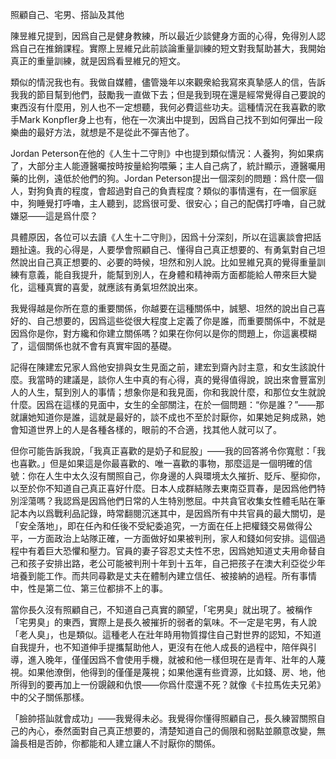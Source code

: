 照顧自己、宅男、搭訕及其他

陳昱維兄提到，因爲自己是健身教練，所以最近少談健身方面的心得，免得別人認爲自己在推銷課程。實際上昱維兄此前談論重量訓練的短文對我幫助甚大，我開始真正的重量訓練，就是因爲看昱維兄的短文。

類似的情況我也有。我做自媒體，儘管幾年以來觀衆給我寫來真摯感人的信，告訴我我的節目幫到他們，鼓勵我一直做下去；但是我到現在還是經常覺得自己要說的東西沒有什麼用，別人也不一定想聽，我何必費這些功夫。這種情況在我喜歡的歌手Mark Konpfler身上也有，他在一次演出中提到，因爲自己找不到如何彈出一段樂曲的最好方法，就想是不是從此不彈吉他了。

Jordan Peterson在他的《人生十二守則》中也提到類似情況：人養狗，狗如果病了，大部分主人能遵醫囑按時按量給狗喂藥；主人自己病了，統計顯示，遵醫囑用藥的比例，遠低於他們的狗。Jordan Peterson提出一個深刻的問題：爲什麼一個人，對狗負責的程度，會超過對自己的負責程度？類似的事情還有，在一個家庭中，狗睡覺打呼嚕，主人聽到，認爲很可愛、很安心；自己的配偶打呼嚕，自己就嫌惡——這是爲什麼？

具體原因，各位可以去讀《人生十二守則》，因爲十分深刻，所以在這裏談會把話題扯遠。我的心得是，人要學會照顧自己、懂得自己真正想要的、有勇氣對自己坦然說出自己真正想要的、必要的時候，坦然和別人說。比如昱維兄真的覺得重量訓練有意義，能自我提升，能幫到別人，在身體和精神兩方面都能給人帶來巨大變化，這種真實的喜愛，就應該有勇氣坦然說出來。

我覺得越是你所在意的重要關係，你越要在這種關係中，誠懇、坦然的說出自己喜好的、自己想要的，因爲這些從很大程度上定義了你是誰，而重要關係中，不就是因爲你是你，對方纔和你建立關係嗎？如果在你何以是你的問題上，你這裏模糊了，這個關係也就不會有真實牢固的基礎。

記得在陳建宏兄家人爲他安排與女生見面之前，建宏到齋內討主意，和女生該說什麼。我當時的建議是，談你人生中真的有心得，真的覺得值得說，說出來會豐富別人的人生，幫到別人的事情；想象你是和我見面，你和我說什麼，和那位女生就說什麼。因爲在這樣的見面中，女生的全部關注，在於一個問題：“你是誰？”——那就讓她知道你是誰，這就是最好的，談不成也不至於討厭你，如果她足夠成熟，她會知道世界上的人是各種各樣的，眼前的不合適，找其他人就可以了。

但你可能告訴我說，「我真正喜歡的是奶子和屁股」——我的回答將令你寬慰：「我也喜歡。」但是如果這是你最喜歡的、唯一喜歡的事物，那麼這是一個明確的信號：你在人生中太久沒有關照自己，你身邊的人與環境太久摧折、貶斥、壓抑你，以至於你不知道自己真正喜好什麼。日本人成群結隊去東南亞買春，是因爲他們特別淫蕩嗎？我認爲是因爲他們日常的人生特別憋屈。中共貪官收集女性體毛貼在筆記本內以爲戰利品記錄，時常翻閱沉迷其中，是因爲所有中共官員的最大關切，是「安全落地」，即在任內和任後不受紀委追究，一方面在任上把權錢交易做得公平，一方面政治上站隊正確，一方面做好如果被判刑，家人和錢如何安排。這個過程中有着巨大恐懼和壓力。官員的妻子容忍丈夫性不忠，因爲她知道丈夫用命替自己和孩子安排出路，老公可能被判刑十年到十五年，自己把孩子在澳大利亞從少年培養到能工作。而共同尋歡是丈夫在體制內建立信任、被接納的過程。所有事情中，性是第二位、第三位都排不上的事。

當你長久沒有照顧自己，不知道自己真實的願望，「宅男臭」就出現了。被稱作「宅男臭」的東西，實際上是長久被摧折的弱者的氣味。不一定是宅男，有人說「老人臭」，也是類似。這種老人在壯年時用物質撐住自己對世界的認知，不知道自我提升，也不知道伸手提攜幫助他人，更沒有在他人成長的過程中，陪伴與引導，進入晚年，僅僅因爲不會使用手機，就被和他一樣但現在是青年、壯年的人蔑視。如果他潦倒，他得到的僅僅是蔑視；如果他還有些資源，比如錢、房、地，他所得到的要再加上一份覬覦和仇恨——你爲什麼還不死？就像《卡拉馬佐夫兄弟》中的父子關係那樣。

「臉帥搭訕就會成功」——我覺得未必。我覺得你懂得照顧自己，長久練習關照自己的內心，泰然面對自己真正想要的，清楚知道自己的侷限和弱點並願意改變，無論長相是否帥，你都能和人建立讓人不討厭你的關係。